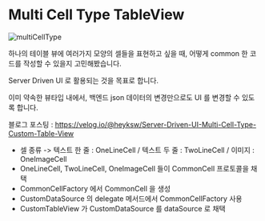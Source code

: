 # Multi Cell Type TableView

![multiCellType](https://user-images.githubusercontent.com/61315014/179416864-558b443c-5e10-4b54-9570-86328eae32cc.gif)  
  
하나의 테이블 뷰에 여러가지 모양의 셀들을 표현하고 싶을 때, 어떻게 common 한 코드를 작성할 수 있을지 고민해봤습니다.  
  
Server Driven UI 로 활용되는 것을 목표로 합니다.  
  
이미 약속한 뷰타입 내에서, 백엔드 json 데이터의 변경만으로도 UI 를 변경할 수 있도록 합니다.   
  
블로그 포스팅 : https://velog.io/@heyksw/Server-Driven-UI-Multi-Cell-Type-Custom-Table-View  

- 셀 종류 -> 텍스트 한 줄 : OneLineCell / 텍스트 두 줄 : TwoLineCell / 이미지 : OneImageCell
- OneLineCell, TwoLineCell, OneImageCell 들이 CommonCell 프로토콜을 채택
- CommonCellFactory 에서 CommonCell 을 생성
- CustomDataSource 의 delegate 메서드에서 CommonCellFactory 사용
- CustomTableView 가 CustomDataSource 를 dataSource 로 채택
